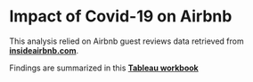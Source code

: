 # Impact of Covid-19 on Airbnb
This analysis relied on Airbnb guest reviews data retrieved from **[insideairbnb.com](https://www.insideairbnb.com)**.

Findings are summarized in this **[Tableau workbook](https://hassenmorad.github.io/airbnb.html)**
